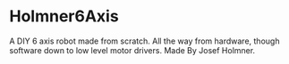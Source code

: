 # Holmner6Axis
A DIY 6 axis robot made from scratch. All the way from hardware, though software down to low level motor drivers. Made By Josef Holmner.
